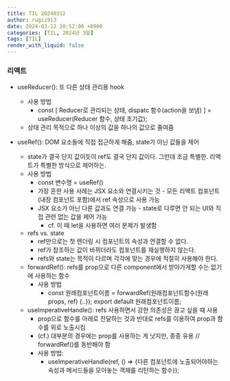 ```yaml
---
title: TIL 20240312
author: rugii913
date: 2024-03-12 20:52:00 +0900
categories: [TIL, 2024년 3월]
tags: [TIL]
render_with_liquid: false
---
```


### 리액트
- useReducer(): 또 다른 상태 관리용 hook
  - 사용 방법
    - const [ Reducer로 관리되는 상태, dispatc 함수(action을 보냄) ] = useReducer(Reducer 함수, 상태 초기값);
  - 상태 관리 목적으로 하나 이상의 값을 하나의 값으로 줄여줌

- useRef(): DOM 요소들에 직접 접근하게 해줌, state가 아닌 값들을 제어
  - state가 결국 단지 값이듯이 ref도 결국 단지 값이다. 그런데 조금 특별한. 리액트가 특별한 방식으로 제어하는.
  - 사용 방법
    - const 변수명 = useRef()
    - 가장 흔한 사용 사례는 JSX 요소와 연결시키는 것 - 모든 리액트 컴포넌트(내장 컴포넌트 포함)에서 ref 속성으로 사용 가능
    - JSX 요소가 아닌 다른 값과도 연결 가능 - state로 다루면 안 되는 UI와 직접 관련 없는 값을 제어 가능
      - cf. 이 때 let을 사용하면 여러 문제가 발생함
  - refs vs. state
    - ref만으로는 첫 렌더링 시 컴포넌트의 속성과 연결할 수 없다.
    - ref가 참조하는 값이 바뀌더라도 컴포넌트를 재실행하지 않는다.
    - refs와 state는 목적이 다르며 각각에 맞는 경우에 적절히 사용해야 한다.
  - forwardRef(): refs를 prop으로 다른 component에서 받아가게할 수는 없기에 사용하는 함수
    - 사용 방법
      - const 원래컴포넌트이름 = forwardRef(원래컴포넌트함수(원래props, ref) {..}); export default 원래컴포넌트이름;
  - useImperativeHandle(): refs 사용하면서 강한 의존성은 끊고 싶을 때 사용
    - prop으로 함수를 아래로 전달하는 것과 반대로 refs를 이용하여 prop과 함수를 위로 노출시킴
    - (cf.) 대부분의 경우에는 prop를 사용하는 게 낫지만, 종종 유용 // forwardRef()를 동반해야 함
    - 사용 방법:
      - useImperativeHandle(ref, () => {다른 컴포넌트에 노출되어야하는 속성과 메서드들을 모아놓는 객체를 리턴하는 함수});

